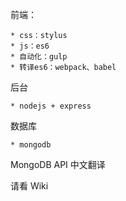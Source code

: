 前端：

	* css：stylus
	* js：es6
	* 自动化：gulp
	* 转译es6：webpack、babel

后台

	* nodejs + express

数据库

	* mongodb



MongoDB API 中文翻译

请看 Wiki
